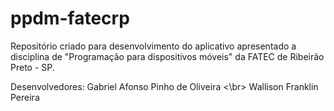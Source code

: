 # ppdm-fatecrp

Repositório criado para desenvolvimento do aplicativo apresentado a disciplina de "Programação para dispositivos móveis" da FATEC de Ribeirão Preto - SP.

Desenvolvedores:
Gabriel Afonso Pinho de Oliveira
<\br>
Wallison Franklin Pereira
